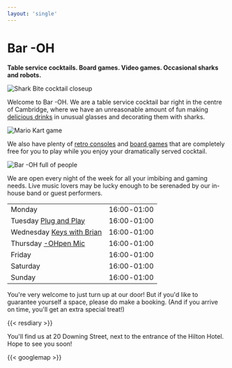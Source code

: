 ```yaml
---
layout: 'single'
---
```


# Bar -OH

**Table service cocktails.  Board games.  Video games.  Occasional
sharks and robots.**

![Shark Bite cocktail closeup](images/sharkbite.jpeg)

Welcome to Bar -OH.  We are a table service cocktail bar right in the
centre of Cambridge, where we have an unreasonable amount of fun
making [delicious drinks](menu) in unusual glasses and decorating
them with sharks.

![Mario Kart game](images/mariokart.jpeg)

We also have plenty of [retro consoles](games) and [board
games](games) that are completely free for you to play while you
enjoy your dramatically served cocktail.

![Bar -OH full of people](images/crowd.jpeg)

We are open every night of the week for all your imbibing and gaming
needs.  Live music lovers may be lucky enough to be serenaded by our
in-house band or guest performers.

|                                          |               |
| :--------------------------------------- | ------------- |
| Monday                                   |  16:00 ‑ 01:00  |
| Tuesday [Plug and Play](tuesday)         |  16:00 ‑ 01:00  |
| Wednesday [Keys with Brian](wednesday)   |  16:00 ‑ 01:00  |
| Thursday [-OHpen Mic](thursday)          |  16:00 ‑ 01:00  |
| Friday                                   |  16:00 ‑ 01:00  |
| Saturday                                 |  16:00 ‑ 01:00  |
| Sunday                                   |  16:00 ‑ 01:00  |

You're very welcome to just turn up at our door!  But if you'd like to
guarantee yourself a space, please do make a booking.  (And if you
arrive on time, you'll get an extra special treat!)

{{< resdiary >}}

You'll find us at 20 Downing Street, next to the entrance of the
Hilton Hotel.  Hope to see you soon!

{{< googlemap >}}
